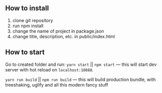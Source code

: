 ## How to install
1. clone git repository
2. run npm install
3. change the name of project in package.json
4. change title, description, etc. in public/index.html



## How to start

Go to created folder and run:
`yarn start` || `npm start` — this will start dev server with hot reload on `localhost:10888`.

`yarn run build` || `npm run build` — this will build production bundle, with treeshaking, uglify and all this modern fancy stuff